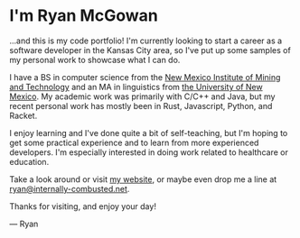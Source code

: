 # I'm Ryan McGowan

...and this is my code portfolio! I'm currently looking to start a career as a software developer in the Kansas City area, so I've put up some samples of my personal work to showcase what I can do.

I have a BS in computer science from the [New Mexico Institute of Mining and Technology](https://www.nmt.edu) and an MA in linguistics from [the University of New Mexico](https://www.unm.edu). My academic work was primarily with C/C++ and Java, but my recent personal work has mostly been in Rust, Javascript, Python, and Racket. 

I enjoy learning and I've done quite a bit of self-teaching, but I'm hoping to get some practical experience and to learn from more experienced developers. I'm especially interested in doing work related to healthcare or education.

Take a look around or visit [my website](https://internally-combusted.net), or maybe even drop me a line at [ryan@internally-combusted.net](mailto:ryan@internally-combusted.net). 

Thanks for visiting, and enjoy your day!

 — Ryan
